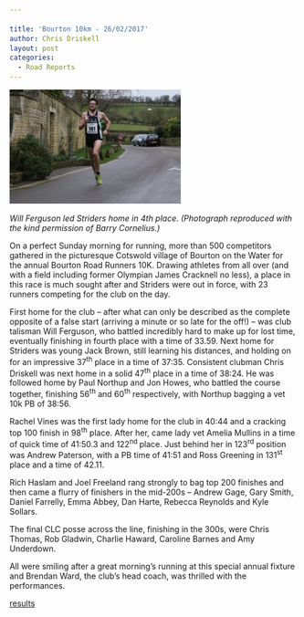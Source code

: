 ```yaml
---

title: 'Bourton 10km - 26/02/2017'
author: Chris Driskell
layout: post
categories:
  - Road Reports
---
```


<img src="/Images/2017/03/WillBourton-300x200.jpg" alt="WillBourton"/>

_Will Ferguson led Striders home in 4th place. (Photograph reproduced with the kind permission of Barry Cornelius.)_ 

On a perfect Sunday morning for running, more than 500 competitors gathered in the picturesque Cotswold village of Bourton on the Water for the annual Bourton Road Runners 10K. Drawing athletes from all over (and with a field including former Olympian James Cracknell no less), a place in this race is much sought after and Striders were out in force, with 23 runners competing for the club on the day.

First home for the club – after what can only be described as the complete opposite of a false start (arriving a minute or so late for the off!) – was club talisman Will Ferguson, who battled incredibly hard to make up for lost time, eventually finishing in fourth place with a time of 33.59. Next home for Striders was young Jack Brown, still learning his distances, and holding on for an impressive 37<sup>th</sup> place in a time of 37:35. Consistent clubman Chris Driskell was next home in a solid 47<sup>th</sup> place in a time of 38:24. He was followed home by Paul Northup and Jon Howes, who battled the course together, finishing 56<sup>th</sup> and 60<sup>th</sup> respectively, with Northup bagging a vet 10k PB of 38:56.

Rachel Vines was the first lady home for the club in 40:44 and a cracking top 100 finish in 98<sup>th</sup> place. After her, came lady vet Amelia Mullins in a time of quick time of 41:50.3 and 122<sup>nd </sup>place. Just behind her in 123<sup>rd</sup> position was Andrew Paterson, with a PB time of 41:51 and Ross Greening in 131<sup>st</sup> place and a time of 42.11.

Rich Haslam and Joel Freeland rang strongly to bag top 200 finishes and then came a flurry of finishers in the mid-200s – Andrew Gage, Gary Smith, Daniel Farrelly, Emma Abbey, Dan Harte, Rebecca Reynolds and Kyle Sollars.

The final CLC posse across the line, finishing in the 300s, were Chris Thomas, Rob Gladwin, Charlie Haward, Caroline Barnes and Amy Underdown.

All were smiling after a great morning’s running at this special annual fixture and Brendan Ward, the club’s head coach, was thrilled with the performances.

[results](https://dbmaxresults.co.uk/results.aspx?CId=16421&RId=2159)
